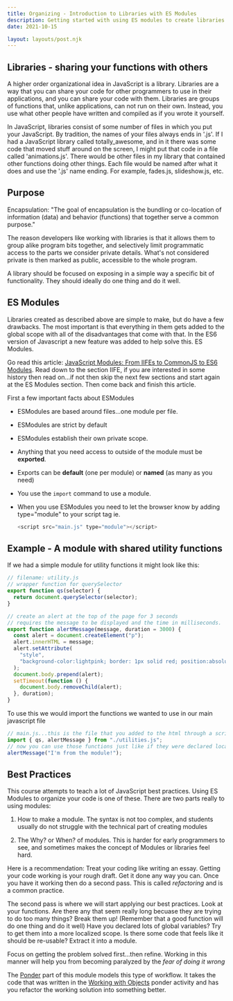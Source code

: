 ```yaml
---
title: Organizing - Introduction to Libraries with ES Modules
description: Getting started with using ES modules to create libraries to organize your code and make it more reusable.
date: 2021-10-15

layout: layouts/post.njk
---
```


## Libraries - sharing your functions with others

A higher order organizational idea in JavaScript is a library. Libraries are a way that you can share your code for other programmers to use in their applications, and you can share your code with them. Libraries are groups of functions that, unlike applications, can not run on their own. Instead, you use what other people have written and compiled as if you wrote it yourself.

In JavaScript, libraries consist of some number of files in which you put your JavaScript. By tradition, the names of your files always ends in '.js'. If I had a JavaScript library called totally_awesome, and in it there was some code that moved stuff around on the screen, I might put that code in a file called 'animations.js'. There would be other files in my library that contained other functions doing other things. Each file would be named after what it does and use the '.js' name ending. For example, fades.js, slideshow.js, etc.

## Purpose

Encapsulation: "The goal of encapsulation is the bundling or co-location of information (data) and behavior (functions) that together serve a common purpose."

The reason developers like working with libraries is that it allows them to group alike program bits together, and selectively limit programmatic access to the parts we consider private details. What's not considered private is then marked as public, accessible to the whole program.

A library should be focused on exposing in a simple way a specific bit of functionality. They should ideally do one thing and do it well.

## ES Modules

Libraries created as described above are simple to make, but do have a few drawbacks. The most important is that everything in them gets added to the global scope with all of the disadvantages that come with that. In the ES6 version of Javascript a new feature was added to help solve this. ES Modules.

Go read this article: [JavaScript Modules: From IIFEs to CommonJS to ES6 Modules](https://ui.dev/javascript-modules-iifes-commonjs-esmodules/). Read down to the section IIFE, if you are interested in some history then read on...if not then skip the next few sections and start again at the ES Modules section. Then come back and finish this article.

First a few important facts about ESModules

- ESModules are based around files...one module per file.
- ESModules are strict by default
- ESModules establish their own private scope.
- Anything that you need access to outside of the module must be **exported**.
- Exports can be **default** (one per module) or **named** (as many as you need)
- You use the `import` command to use a module.
- When you use ESModules you need to let the browser know by adding type="module" to your script tag ie.

  ```javascript
  <script src="main.js" type="module"></script>
  ```

## Example - A module with shared utility functions

If we had a simple module for utility functions it might look like this:

```javascript
// filename: utility.js
// wrapper function for querySelector
export function qs(selector) {
  return document.querySelector(selector);
}

// create an alert at the top of the page for 3 seconds
// requires the message to be displayed and the time in milliseconds.
export function alertMessage(message, duration = 3000) {
  const alert = document.createElement("p");
  alert.innerHTML = message;
  alert.setAttribute(
    "style",
    "background-color:lightpink; border: 1px solid red; position:absolute; top:0; left:0; right:0; padding: 1em;"
  );
  document.body.prepend(alert);
  setTimeout(function () {
    document.body.removeChild(alert);
  }, duration);
}
```

To use this we would import the functions we wanted to use in our main javascript file

```javascript
// main.js...this is the file that you added to the html through a script tag
import { qs, alertMessage } from "./utilities.js";
// now you can use those functions just like if they were declared locally.
alertMessage("I'm from the module!");
```

## Best Practices

This course attempts to teach a lot of JavaScript best practices. Using ES Modules to organize your code is one of these. There are two parts really to using modules:

1. How to make a module. The syntax is not too complex, and students usually do not struggle with the technical part of creating modules

2. The Why? or When? of modules. This is harder for early programmers to see, and sometimes makes the concept of Modules or libraries feel hard.

Here is a recommendation: Treat your coding like writing an essay. Getting your code working is your rough draft. Get it done any way you can. Once you have it working then do a second pass. This is called _refactoring_ and is a common practice.

The second pass is where we will start applying our best practices. Look at your functions. Are there any that seem really long becuase they are trying to do too many things? Break them up! (Remember that a good function will do one thing and do it well) Have you declared lots of global variables? Try to get them into a more localized scope. Is there some code that feels like it should be re-usable? Extract it into a module.

Focus on getting the problem solved first...then refine. Working in this manner will help you from becoming paralyzed by the _fear of doing it wrong_

The [Ponder](../ponder1) part of this module models this type of workflow. It takes the code that was written in the [Working with Objects](../../objects/ponder1) ponder activity and has you refactor the working solution into something better.
